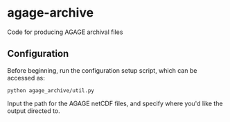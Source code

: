 # agage-archive
Code for producing AGAGE archival files

## Configuration
Before beginning, run the configuration setup script, which can be accessed as:

```
python agage_archive/util.py
```

Input the path for the AGAGE netCDF files, and specify where you'd like the output directed to.